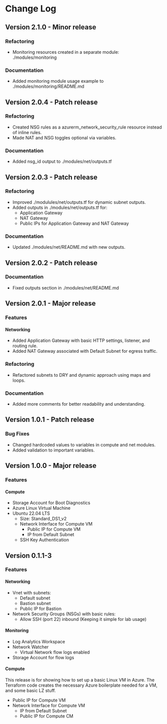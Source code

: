 # Change Log

## Version 2.1.0 - Minor release

### Refactoring

- Monitoring resources created in a separate module: ./modules/monitoring

### Documentation

- Added monitoring module usage example to ./modules/monitoring/README.md

## Version 2.0.4 - Patch release

### Refactoring

- Created NSG rules as a azurerm_network_security_rule resource instead of inline rules.
- Made NAT and NSG toggles optional via variables.

### Documentation

- Added nsg_id output to ./modules/net/outputs.tf

## Version 2.0.3 - Patch release

### Refactoring

- Improved ./modulules/net/outputs.tf for dynamic subnet outputs.
- Added outputs in ./modules/net/outputs.tf for:
  - Application Gateway
  - NAT Gateway
  - Public IPs for Application Gateway and NAT Gateway

### Documentation

- Updated ./modules/net/README.md with new outputs.

## Version 2.0.2 - Patch release

### Documentation

- Fixed outputs section in ./modules/net/README.md

## Version 2.0.1 - Major release

### Features

#### Networking

- Added Application Gateway with basic HTTP settings, listener, and routing rule.
- Added NAT Gateway associated with Default Subnet for egress traffic.

### Refactoring

- Refactored subnets to DRY and dynamic approach using maps and loops.

### Documentation

- Added more comments for better readability and understanding.

## Version 1.0.1 - Patch release

### Bug Fixes

- Changed hardcoded values to variables in compute and net modules.
- Added validation to important variables.

## Version 1.0.0 - Major release

### Features

#### Compute

- Storage Account for Boot Diagnostics
- Azure Linux Virtual Machine
- Ubuntu 22.04 LTS
  - Size: Standard_DS1_v2
  - Network Interface for Compute VM
    - Public IP for Compute VM
    - IP from Default Subnet
  - SSH Key Authentication

## Version 0.1.1-3

### Features

#### Networking

- Vnet with subnets:
  - Default subnet
  - Bastion subnet
  - Public IP for Bastion
- Network Security Groups (NSGs) with basic rules:
  - Allow SSH (port 22) inbound (Keeping it simple for lab usage)

#### Monitoring

- Log Analytics Workspace
- Network Watcher
  - Virtual Network flow logs enabled
- Storage Account for flow logs

#### Compute

This release is for showing how to set up a basic Linux VM in Azure. The
Terraform code creates the necessary Azure boilerplate needed for a VM, and
some basic LZ stuff.

- Public IP for Compute VM
- Network Interface for Compute VM
  - IP from Default Subnet
  - Public IP for Compute CM
